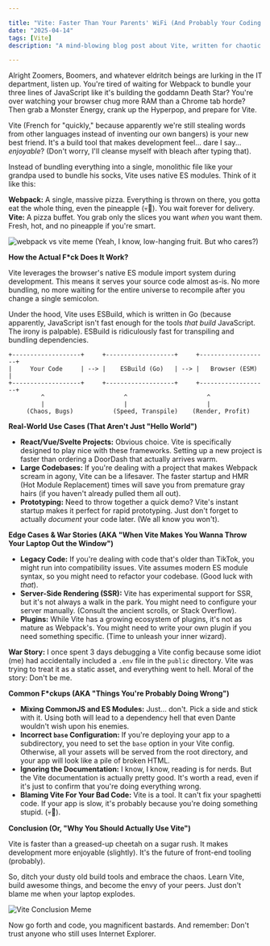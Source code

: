 ```yaml
---

title: "Vite: Faster Than Your Parents' WiFi (And Probably Your Coding Skills Too)"
date: "2025-04-14"
tags: [Vite]
description: "A mind-blowing blog post about Vite, written for chaotic Gen Z engineers. Learn how Vite goes BRRRRR and makes you look competent (even if you're not)."

---
```


Alright Zoomers, Boomers, and whatever eldritch beings are lurking in the IT department, listen up. You're tired of waiting for Webpack to bundle your three lines of JavaScript like it's building the goddamn Death Star? You're over watching your browser chug more RAM than a Chrome tab horde? Then grab a Monster Energy, crank up the Hyperpop, and prepare for Vite.

Vite (French for "quickly," because apparently we're still stealing words from other languages instead of inventing our own bangers) is your new best friend. It's a build tool that makes development feel... dare I say... *enjoyable*? (Don't worry, I'll cleanse myself with bleach after typing that).

Instead of bundling everything into a single, monolithic file like your grandpa used to bundle his socks, Vite uses native ES modules. Think of it like this:

**Webpack:** A single, massive pizza. Everything is thrown on there, you gotta eat the whole thing, even the pineapple (💀🙏). You wait forever for delivery.
**Vite:** A pizza buffet. You grab only the slices you want *when* you want them. Fresh, hot, and no pineapple if you're smart.

![webpack vs vite meme](https://i.imgflip.com/5o092h.jpg)
(Yeah, I know, low-hanging fruit. But who cares?)

**How the Actual F*ck Does It Work?**

Vite leverages the browser's native ES module import system during development. This means it serves your source code almost as-is. No more bundling, no more waiting for the entire universe to recompile after you change a single semicolon.

Under the hood, Vite uses ESBuild, which is written in Go (because apparently, JavaScript isn't fast enough for the tools *that build* JavaScript. The irony is palpable). ESBuild is ridiculously fast for transpiling and bundling dependencies.

```ascii
+-------------------+     +-------------------+     +-------------------+
|     Your Code     | --> |    ESBuild (Go)   | --> |   Browser (ESM)   |
+-------------------+     +-------------------+     +-------------------+
         ^                      ^                      ^
         |                      |                      |
     (Chaos, Bugs)           (Speed, Transpile)    (Render, Profit)
```

**Real-World Use Cases (That Aren't Just "Hello World")**

*   **React/Vue/Svelte Projects:** Obvious choice. Vite is specifically designed to play nice with these frameworks. Setting up a new project is faster than ordering a DoorDash that actually arrives warm.
*   **Large Codebases:** If you're dealing with a project that makes Webpack scream in agony, Vite can be a lifesaver. The faster startup and HMR (Hot Module Replacement) times will save you from premature gray hairs (if you haven't already pulled them all out).
*   **Prototyping:** Need to throw together a quick demo? Vite's instant startup makes it perfect for rapid prototyping. Just don't forget to actually *document* your code later. (We all know you won't).

**Edge Cases & War Stories (AKA "When Vite Makes You Wanna Throw Your Laptop Out the Window")**

*   **Legacy Code:** If you're dealing with code that's older than TikTok, you might run into compatibility issues. Vite assumes modern ES module syntax, so you might need to refactor your codebase. (Good luck with *that*).
*   **Server-Side Rendering (SSR):** Vite has experimental support for SSR, but it's not always a walk in the park. You might need to configure your server manually. (Consult the ancient scrolls, or Stack Overflow).
*   **Plugins:** While Vite has a growing ecosystem of plugins, it's not as mature as Webpack's. You might need to write your own plugin if you need something specific. (Time to unleash your inner wizard).

**War Story:** I once spent 3 days debugging a Vite config because some idiot (me) had accidentally included a `.env` file in the `public` directory. Vite was trying to treat it as a static asset, and everything went to hell. Moral of the story: Don't be me.

**Common F\*ckups (AKA "Things You're Probably Doing Wrong")**

*   **Mixing CommonJS and ES Modules:** Just... don't. Pick a side and stick with it. Using both will lead to a dependency hell that even Dante wouldn't wish upon his enemies.
*   **Incorrect `base` Configuration:** If you're deploying your app to a subdirectory, you need to set the `base` option in your Vite config. Otherwise, all your assets will be served from the root directory, and your app will look like a pile of broken HTML.
*   **Ignoring the Documentation:** I know, I know, reading is for nerds. But the Vite documentation is actually pretty good. It's worth a read, even if it's just to confirm that you're doing everything wrong.
*   **Blaming Vite For Your Bad Code:** Vite is a tool. It can't fix your spaghetti code. If your app is slow, it's probably because you're doing something stupid. (💀🙏).

**Conclusion (Or, "Why You Should Actually Use Vite")**

Vite is faster than a greased-up cheetah on a sugar rush. It makes development more enjoyable (slightly). It's the future of front-end tooling (probably).

So, ditch your dusty old build tools and embrace the chaos. Learn Vite, build awesome things, and become the envy of your peers. Just don't blame me when your laptop explodes.

![Vite Conclusion Meme](https://i.kym-cdn.com/photos/images/newsfeed/001/504/418/276.jpg)

Now go forth and code, you magnificent bastards. And remember: Don't trust anyone who still uses Internet Explorer.
